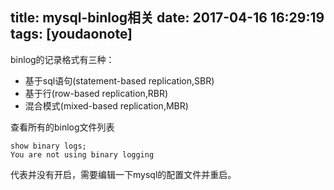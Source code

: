 
title: mysql-binlog相关
date: 2017-04-16 16:29:19
tags: [youdaonote]
---

binlog的记录格式有三种：
-  基于sql语句(statement-based replication,SBR)
-  基于行(row-based replication,RBR)
-  混合模式(mixed-based replication,MBR)

查看所有的binlog文件列表
```
show binary logs;
You are not using binary logging
```

代表并没有开启，需要编辑一下mysql的配置文件并重启。


